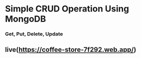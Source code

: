 
# Simple CRUD Operation Using MongoDB

### Get, Put, Delete, Update 

## live(https://coffee-store-7f292.web.app/)